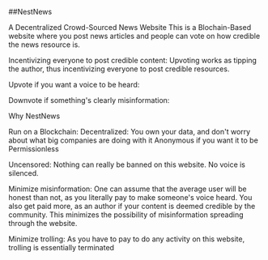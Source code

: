 

##NestNews


A Decentralized Crowd-Sourced News Website 
This is a Blochain-Based website where you post news articles and people can vote on how credible the news resource is.

Incentivizing everyone to post credible content:
Upvoting works as tipping the author, thus incentivizing everyone to post credible resources. 

Upvote if you want a voice to be heard:

Downvote if something's clearly misinformation:


Why NestNews

Run on a Blockchain: 
Decentralized: You own your data, and don't worry about what big companies are doing with it
Anonymous if you want it to be
Permissionless

Uncensored: Nothing can really be banned on this website. No voice is silenced.

Minimize misinformation: One can assume that the average user will be honest than not, as you literally pay to make someone's voice heard. You also get paid more, as an author if your content is deemed credible by the community. This minimizes the possibility of misinformation spreading through the website.

Minimize trolling: As you have to pay to do any activity on this website, trolling is essentially terminated

